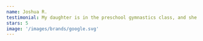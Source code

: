 ```yaml
---
name: Joshua R.
testimonial: My daughter is in the preschool gymnastics class, and she absolutely loves it! Highly recommend this gymnastics class for preschoolers!
stars: 5
image: '/images/brands/google.svg'
---
```

